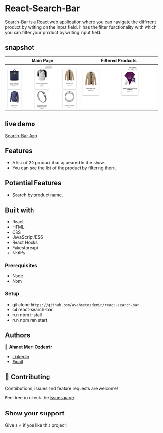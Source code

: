 # React-Search-Bar
Search-Bar is a React web application where you can navigate the different product by writing on the input field. It has the filter functionality with which you can filter your product by writing input field.

## snapshot

| Main Page   |      Filtered Products     |
|--------------|:-------------------:|
| <img width="361" alt="main" src="https://github.com/avahmetozdemir/react-search-bar/blob/main/images/main-page.png?raw=true">    |  <img width="361" alt="filtered" src="https://github.com/avahmetozdemir/react-search-bar/blob/main/images/filtered.png?raw=true">       |

## live demo
[Search-Bar App](https://react-search-bar-store.netlify.app/)

## Features
- A list of 20 product that appeared in the show.
- You can see the list of the product by filtering them.

## Potential Features
- Search by product name.


## Built with
- React
- HTML
- CSS
- JavaScript/ES6
- React Hooks
- Fakestoreapi
- Netlify

### Prerequisites

- Node
- Npm

### Setup

- git clone `https://github.com/avahmetozdemir/react-search-bar`
- cd react-search-bar
- run npm install
- run npm run start

## Authors

👤 **Ahmet Mert Ozdemir**

- [Linkedin](https://www.linkedin.com/in/ahmetmozdemir/)
- [Email](avamertozdemir@gmail.com)

## 🤝 Contributing

Contributions, issues and feature requests are welcome!

Feel free to check the [issues page](https://github.com/avahmetozdemir/react-search-bar/issues).

## Show your support

Give a ⭐️ if you like this project!
